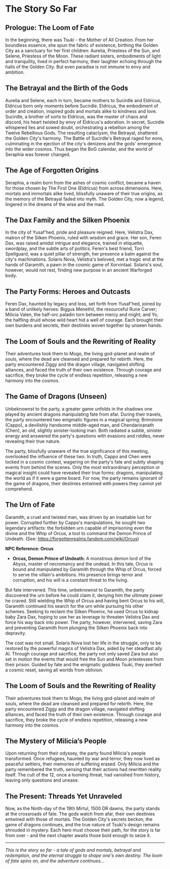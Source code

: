 # The Story So Far

## Prologue: The Loom of Fate

In the beginning, there was Tsuki - the Mother of All Creation. From her boundless essence, she spun the fabric of existence, birthing the Golden City as a sanctuary for her first children: Aurelia, Priestess of the Sun, and Selene, Priestess of the Moon. These radiant sisters, embodiments of light and tranquility, lived in perfect harmony, their laughter echoing through the halls of the Golden City. But even paradise is not immune to envy and ambition.

## The Betrayal and the Birth of the Gods

Aurelia and Selene, each in turn, became mothers to Sucirdle and Eldricus, Eldricus born only moments before Sucirdle. Eldricus, the embodiment of order and creation, inspired gods and mortals alike to kindness and love. Sucirdle, a brother of sorts to Eldricus, was the master of chaos and discord, his heart twisted by envy of Eldricus's adoration. In secret, Sucirdle whispered lies and sowed doubt, orchestrating a rebellion among the Twelve Rebellious Gods. The resulting cataclysm, the Betrayal, shattered the Golden City's harmony. The Battle of Sucirdle's Betrayal raged for eons, culminating in the ejection of the city's denizens and the gods' emergence into the wider cosmos. Thus began the BoG calendar, and the world of Seraphia was forever changed.

## The Age of Forgotten Origins

Seraphia, a realm born from the ashes of cosmic conflict, became a haven for those chosen by The First One (Eldricus) from across dimensions. Here, mortals and immortals alike lived, blissfully unaware of their true origins, as the memory of the Betrayal faded into myth. The Golden City, now a legend, lingered in the dreams of the wise and the mad.

## The Dax Family and the Silken Phoenix

In the city of Yusaf'hed, pride and pleasure reigned. Here, Velistra Dax, matron of the Silken Phoenix, ruled with wisdom and grace. Her son, Feren Dax, was raised amidst intrigue and elegance, trained in etiquette, swordplay, and the subtle arts of politics. Feren's best friend, Torri Spellguard, was a quiet pillar of strength, her presence a balm against the city's machinations. Solaris Nova, Velistra's beloved, met a tragic end at the hands of Garamith, a pawn in the cosmic game of Xorvintaal. Solaris's soul, however, would not rest, finding new purpose in an ancient Warforged body.

## The Party Forms: Heroes and Outcasts

Feren Dax, haunted by legacy and loss, set forth from Yusaf'hed, joined by a band of unlikely heroes: Biggus Menethil, the resourceful Rune Carver; Milicia Valen, the half-orc paladin torn between mercy and might; and Yo, the halfling druid whose wild heart hid a well of courage. Each brought their own burdens and secrets, their destinies woven together by unseen hands.


## The Loom of Souls and the Rewriting of Reality

Their adventures took them to Mogo, the living god-planet and realm of souls, where the dead are cleansed and prepared for rebirth. Here, the party encountered Ziggy and the dragon village, navigated shifting alliances, and faced the truth of their own existence. Through courage and sacrifice, they broke the cycle of endless repetition, releasing a new harmony into the cosmos.


## The Game of Dragons (Unseen)

Unbeknownst to the party, a greater game unfolds in the shadows one played by ancient dragons manipulating fate from afar. During their travels, the party encountered two enigmatic figures in a magical spring: Brimstone (Cappo), a devilishly handsome middle-aged man, and Chendarixanath (Chen), an old, slightly sinister-looking man. Both radiated a subtle, sinister energy and answered the party's questions with evasions and riddles, never revealing their true nature.

The party, blissfully unaware of the true significance of this meeting, overlooked the influence of these two. In truth, Cappo and Chen were locked in a cosmic contest, wagering on the party's fate and subtly shaping events from behind the scenes. Only the most extraordinary perception or magical insight could have revealed their true forms: dragons, manipulating the world as if it were a game board. For now, the party remains ignorant of the game of dragons, their destinies entwined with powers they cannot yet comprehend.


## The Urn of Fate

Garamith, a cruel and twisted man, was driven by an insatiable lust for power. Corrupted further by Cappo's manipulations, he sought two legendary artifacts: the forbidden urn  capable of imprisoning even the divine  and the Whip of Orcus, a tool to command the Demon Prince of Undeath. (See: https://forgottenrealms.fandom.com/wiki/Orcus)

**NPC Reference: Orcus**
- **Orcus, Demon Prince of Undeath:** A monstrous demon lord of the Abyss, master of necromancy and the undead. In this tale, Orcus is bound and manipulated by Garamith through the Whip of Orcus, forced to serve the villain's ambitions. His presence brings terror and corruption, and his will is a constant threat to the living.

But fate intervened. This time, unbeknownst to Garamith, the party discovered the urn before he could claim it, denying him the ultimate power he craved. Still wielding the Whip of Orcus and having bent Orcus to his will, Garamith continued his search for the urn while pursuing his other schemes. Seeking to reclaim the Silken Phoenix, he used Orcus to kidnap baby Zara Dax, hoping to use her as leverage to threaten Velistra Dax and force his way back into power. The party, however, intervened, saving Zara and preventing Garamith from plunging the Silken Phoenix back into depravity.

The cost was not small. Solaris Nova lost her life in the struggle, only to be restored by the powerful magics of Velistra Dax, aided by her steadfast ally Al. Through courage and sacrifice, the party not only saved Zara but also set in motion the events that would free the Sun and Moon priestesses from their prison. Guided by fate and the enigmatic goddess Tsuki, they averted a cosmic reset, saving all worlds from oblivion.

## The Loom of Souls and the Rewriting of Reality

Their adventures took them to Mogo, the living god-planet and realm of souls, where the dead are cleansed and prepared for rebirth. Here, the party encountered Ziggy and the dragon village, navigated shifting alliances, and faced the truth of their own existence. Through courage and sacrifice, they broke the cycle of endless repetition, releasing a new harmony into the cosmos.

## The Mystery of Milicia’s People

Upon returning from their odyssey, the party found Milicia's people transformed. Once refugees, haunted by war and terror, they now lived as peaceful settlers, their memories of suffering erased. Only Milicia and the party remembered the truth, sensing that their actions had rewritten reality itself. The cult of the 12, once a looming threat, had vanished from history, leaving only questions and unease.

## The Present: Threads Yet Unraveled

Now, as the Ninth-day of the 19th Mirtul, 1500 DR dawns, the party stands at the crossroads of fate. The gods watch from afar, their own destinies entwined with those of mortals. The Golden City's secrets beckon, the game of dragons continues, and the true nature of Tsuki's design remains shrouded in mystery. Each hero must choose their path, for the story is far from over - and the next chapter awaits those bold enough to seize it.

---

*This is the story so far - a tale of gods and mortals, betrayal and redemption, and the eternal struggle to shape one's own destiny. The loom of fate spins on, and the adventure continues...*
